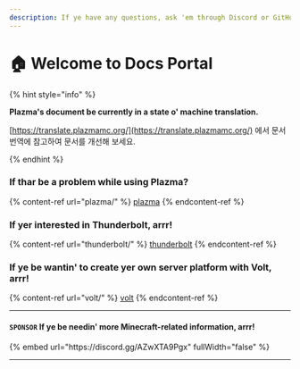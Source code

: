 ```yaml
---
description: If ye have any questions, ask 'em through Discord or GitHub Issues, savvy.
---
```


# 🏠 Welcome to Docs Portal

{% hint style="info" %}

**Plazma's document be currently in a state o' machine translation.**

[https://translate.plazmamc.org/](https://translate.plazmamc.org/) 에서 문서 번역에 참고하여 문서를 개선해 보세요.

{% endhint %}

### If thar be a problem while using Plazma?

{% content-ref url="plazma/" %}
[plazma](plazma/)
{% endcontent-ref %}

### If yer interested in Thunderbolt, arrr!

{% content-ref url="thunderbolt/" %}
[thunderbolt](thunderbolt/)
{% endcontent-ref %}

### If ye be wantin' to create yer own server platform with Volt, arrr!

{% content-ref url="volt/" %}
[volt](volt/)
{% endcontent-ref %}

***

#### `SPONSOR` If ye be needin' more Minecraft-related information, arrr! <a href="#etc-1" id="etc-1"></a>

{% embed url="https\://discord.gg/AZwXTA9Pgx" fullWidth="false" %}

***
